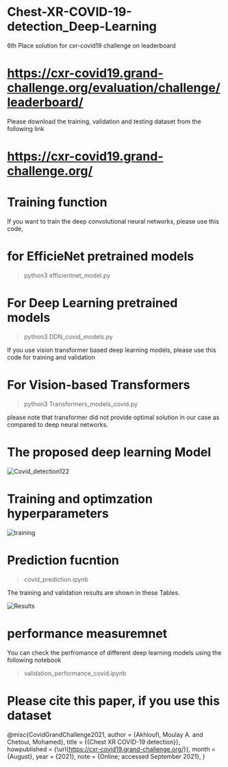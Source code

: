 # Chest-XR-COVID-19-detection_Deep-Learning

6th Place solution for cxr-covid19 challenge on leaderboard

# https://cxr-covid19.grand-challenge.org/evaluation/challenge/leaderboard/

Please download the training, validation and testing dataset from the following link
# https://cxr-covid19.grand-challenge.org/


# Training function

If you want to train the deep convolutional neural networks, please use this code,

# for EfficieNet pretrained models

> python3 efficientnet_model.py 

# For Deep Learning pretrained models

> python3 DDN_covid_models.py 

If you use vision transformer based deep learning models, please use this code for training and validation

# For Vision-based Transformers

> python3 Transformers_models_covid.py

please note that transformer did not provide optimal solution in our case as compared to deep neural networks.


# The proposed deep learning Model


![Covid_detection122](https://user-images.githubusercontent.com/46267777/137321975-1dec1c7d-4f8e-40c9-a2fe-130b96d4a30f.png)

# Training and optimzation hyperparameters 

![training](https://user-images.githubusercontent.com/46267777/137322899-c4aec187-9953-42a1-9393-6cb17fed3848.png)


# Prediction fucntion

> covid_prediction.ipynb


The training and validation results are shown in these Tables.

![Results](https://user-images.githubusercontent.com/46267777/137322629-ccdf0b28-4189-4564-a163-8dddca3bbfc4.png)

# performance measuremnet
You can check the perfromance of different deep learning models using the following notebook

> validation_performance_covid.ipynb



# Please cite this paper, if you use this dataset
@misc{CovidGrandChallenge2021,
                author = {Akhloufi, Moulay A. and Chetoui, Mohamed},
                title = {{Chest XR COVID-19 detection}},  
                howpublished = {\url{https://cxr-covid19.grand-challenge.org/}},
                month = {August},
                year = {2021},
                note = {Online; accessed September 2021},
                 }
